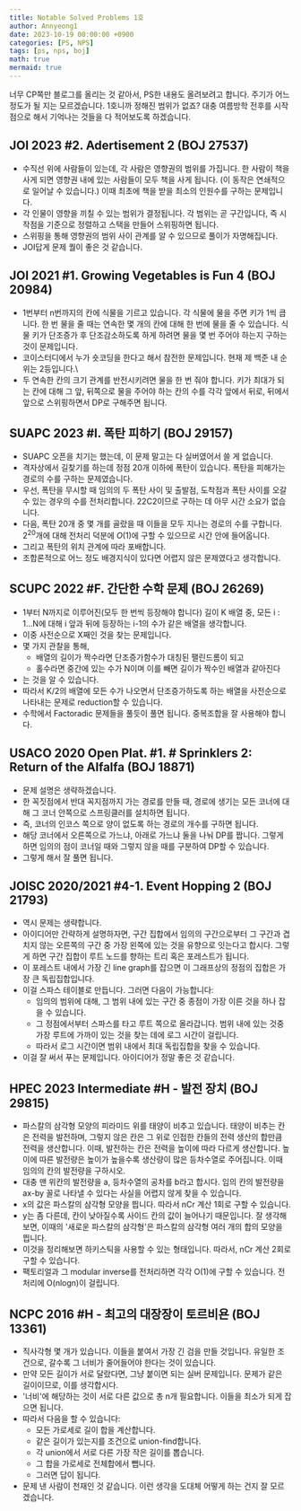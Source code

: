 ```yaml
---
title: Notable Solved Problems 1호
author: Annyeong1
date: 2023-10-19 00:00:00 +0900
categories: [PS, NPS]
tags: [ps, nps, boj]
math: true
mermaid: true
---
```

너무 CP쪽만 블로그를 올리는 것 같아서, PS한 내용도 올려보려고 합니다. 주기가 어느 정도가 될 지는 모르겠습니다. 1호니까 정해진 범위가 없죠? 대충 여름방학 전후를 시작점으로 해서 기억나는 것들을 다 적어보도록 하겠습니다.
## JOI 2023 #2. Adertisement 2 (BOJ 27537)
- 수직선 위에 사람들이 있는데, 각 사람은 영향권의 범위를 가집니다. 한 사람이 책을 사게 되면 영향권 내에 있는 사람들이 모두 책을 사게 됩니다. (이 동작은 연쇄적으로 일어날 수 있습니다.) 이때 최초에 책을 받을 최소의 인원수를 구하는 문제입니다.
- 각 인물이 영향을 끼칠 수 있는 범위가 결정됩니다. 각 범위는 곧 구간입니다, 즉 시작점을 기준으로 정렬하고 스택을 만들어 스위핑하면 됩니다.
- 스위핑을 통해 영향권의 범위 사이 관계를 알 수 있으므로 풀이가 자명해집니다.
- JOI답게 문제 퀄이 좋은 것 같습니다.

## JOI 2021 #1. Growing Vegetables is Fun 4 (BOJ 20984)
- 1번부터 n번까지의 칸에 식물을 기르고 있습니다. 각 식물에 물을 주면 키가 1씩 큽니다. 한 번 물을 줄 때는 연속한 몇 개의 칸에 대해 한 번에 물을 줄 수 있습니다. 식물 키가 단조증가 후 단조감소하도록 하게 하려면 물을 몇 번 주어야 하는지 구하는 것이 문제입니다.
- 코이스터디에서 누가 숏코딩을 한다고 해서 참전한 문제입니다. 현재 제 백준 내 순위는 2등입니다.\
- 두 연속한 칸의 크기 관계를 반전시키려면 물을 한 번 줘야 합니다. 키가 최대가 되는 칸에 대해 그 앞, 뒤쪽으로 물을 주어야 하는 칸의 수를 각각 앞에서 뒤로, 뒤에서 앞으로 스위핑하면서 DP로 구해주면 됩니다.

## SUAPC 2023 #I. 폭탄 피하기 (BOJ 29157)
- SUAPC 오픈을 치기는 했는데, 이 문제 말고는 다 실버였어서 쓸 게 없습니다.
- 격자상에서 길찾기를 하는데 정점 20개 이하에 폭탄이 있습니다. 폭탄을 피해가는 경로의 수를 구하는 문제였습니다.
- 우선, 폭탄을 무시할 때 임의의 두 폭탄 사이 및 출발점, 도착점과 폭탄 사이를 오갈 수 있는 경우의 수를 전처리합니다. 22C2이므로 구하는 데 아무 시간 소요가 없습니다.
- 다음, 폭탄 20개 중 몇 개를 골랐을 때 이들을 모두 지나는 경로의 수를 구합니다. $2^{20}$개에 대해 전처리 덕분에 $O(1)$에 구할 수 있으므로 시간 안에 들어옵니다.
- 그리고 폭탄의 위치 관계에 따라 포배합니다.
- 조합론적으로 어느 정도 배경지식이 있다면 어렵지 않은 문제였다고 생각합니다.

## SCUPC 2022 #F. 간단한 수학 문제 (BOJ 26269)
- 1부터 N까지로 이루어진(모두 한 번씩 등장해야 합니다) 길이 K 배열 중, 모든 i : 1...N에 대해 i 앞과 뒤에 등장하는 i-1의 수가 같은 배열을 생각합니다.
- 이중 사전순으로 X째인 것을 찾는 문제입니다.
- 몇 가지 관찰을 통해, 
	- 배열의 길이가 짝수라면 단조증가함수가 대칭된 팰린드롬이 되고
	- 홀수라면 중간에 있는 수가 N이며 이를 빼면 길이가 짝수인 배열과 같아진다
- 는 것을 알 수 있습니다.
- 따라서 K/2의 배열에 모든 수가 나오면서 단조증가하도록 하는 배열을 사전순으로 나타내는 문제로 reduction할 수 있습니다.
- 수학에서 Factoradic 문제들을 풀듯이 풀면 됩니다. 중복조합을 잘 사용해야 합니다.

## USACO 2020 Open Plat. #1. # Sprinklers 2: Return of the Alfalfa (BOJ 18871)
- 문제 설명은 생략하겠습니다.
- 한 꼭짓점에서 반대 꼭지점까지 가는 경로를 만들 때, 경로에 생기는 모든 코너에 대해 그 코너 안쪽으로 스프링클러를 설치하면 됩니다.
- 즉, 코너의 인코스 쪽으로 양이 없도록 하는 경로의 개수를 구하면 됩니다.
- 해당 코너에서 오른쪽으로 가느냐, 아래로 가느냐 둘을 나눠 DP를 짭니다. 그렇게 하면 임의의 점이 코너일 때와 그렇지 않을 때를 구분하여 DP할 수 있습니다.
- 그렇게 해서 잘 풀면 됩니다.

## JOISC 2020/2021 #4-1. Event Hopping 2 (BOJ 21793)
- 역시 문제는 생략합니다.
- 아이디어만 간략하게 설명하자면, 구간 집합에서 임의의 구간으로부터 그 구간과 겹치지 않는 오른쪽의 구간 중 가장 왼쪽에 있는 것을 유향으로 잇는다고 합시다. 그렇게 하면 구간 집합이 루트 노드를 향하는 트리 혹은 포레스트가 됩니다.
- 이 포레스트 내에서 가장 긴 line graph를 잡으면 이 그래프상의 정점의 집합은 가장 큰 독립집합입니다.
- 이걸 스파스 테이블로 만듭니다. 그러면 다음이 가능합니다:
	- 임의의 범위에 대해, 그 범위 내에 있는 구간 중 종점이 가장 이른 것을 하나 잡을 수 있습니다.
	- 그 정점에서부터 스파스를 타고 루트 쪽으로 올라갑니다. 범위 내에 있는 것중 가장 루트에 가까이 있는 것을 찾는 데에 로그 시간이 걸립니다.
	- 따라서 로그 시간이면 범위 내에서 최대 독립집합을 찾을 수 있습니다.
- 이걸 잘 써서 푸는 문제입니다. 아이디어가 정말 좋은 것 같습니다.

## HPEC 2023 Intermediate #H - 발전 장치 (BOJ 29815)
- 파스칼의 삼각형 모양의 피라미드 위를 태양이 비추고 있습니다. 태양이 비추는 칸은 전력을 발전하며, 그렇지 않은 칸은 그 위로 인접한 칸들의 전력 생산의 합만큼 전력을 생산합니다. 이때, 발전하는 칸은 전력을 높이에 따라 다르게 생산합니다. 높이에 따른 발전량은 높이가 높을수록 생산량이 많은 등차수열로 주어집니다. 이때 임의의 칸의 발전량을 구하시오.
- 대충 맨 위칸의 발전량을 a, 등차수열의 공차를 b라고 합시다. 임의 칸의 발전량을 ax-by 꼴로 나타낼 수 있다는 사실을 어렵지 않게 찾을 수 있습니다.
- x의 값은 파스칼의 삼각형 모양을 띕니다. 따라서 nCr 계산 1회로 구할 수 있습니다.
- y는 좀 다른데, 칸이 낮아질수록 사이드 칸의 값이 늘어나기 때문입니다. 잘 생각해보면, 이때의 '새로운 파스칼의 삼각형'은 파스칼의 삼각형 여러 개의 합의 모양을 띕니다.
- 이것을 정리해보면 하키스틱을 사용할 수 있는 형태입니다. 따라서, nCr 계산 2회로 구할 수 있습니다.
- 팩토리얼과 그 modular inverse를 전처리하면 각각 O(1)에 구할 수 있습니다. 전처리에 O(nlogn)이 걸립니다.

## NCPC 2016 #H - 최고의 대장장이 토르비욘 (BOJ 13361)
- 직사각형 몇 개가 있습니다. 이들을 붙여서 가장 긴 검을 만들 것입니다. 유일한 조건으로, 갈수록 그 너비가 줄어들어야 한다는 것이 있습니다.
- 만약 모든 길이가 서로 달랐다면, 그냥 붙이면 되는 실버 문제입니다. 문제가 같은 길이이므로, 이를 생각합시다.
- '너비'에 해당하는 것이 서로 다른 값으로 총 n개 필요합니다. 이들을 최소가 되게 잡으면 됩니다.
- 따라서 다음을 할 수 있습니다:
	- 모든 가로세로 길이 합을 계산합니다.
	- 같은 길이가 있는지를 조건으로 union-find합니다.
	- 각 union에서 서로 다른 가장 작은 길이를 뽑습니다.
	- 그 합을 가로세로 전체합에서 뺍니다.
	- 그러면 답이 됩니다.
- 문제 낸 사람이 천재인 것 같습니다. 이런 생각을 도대체 어떻게 하는 건지 잘 모르겠습니다.
